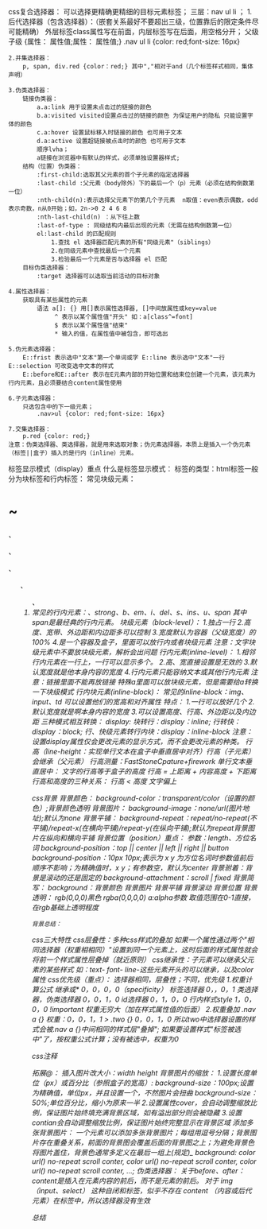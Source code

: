 css复合选择器：
    可以选择更精确更精细的目标元素标签；
    三层：nav ul li ；
    1.后代选择器（包含选择器）：（嵌套关系最好不要超出三级，位置靠后的限定条件尽可能精确）
        外层标签class属性写在前面，内层标签写在后面，用空格分开；
            父级 子级 {属性： 属性值;属性： 属性值;}
            .nav ul li {color: red;font-size: 16px}
   
    2.并集选择器：
        p, span, div.red {color：red;} 其中","相对于and（几个标签样式相同，集体声明）
    
    3.伪类选择器：
        链接伪类器：
            a.a:link 用于设置未点击过的链接的颜色
            b.a:visited visited设置点击过的链接的颜色 为保证用户的隐私 只能设置字体的颜色
            c.a:hover 设置鼠标移入时链接的颜色 也可用于文本
            d.a:active 设置超链接被点击时的颜色 也可用于文本
            顺序lvha；
            a链接在浏览器中有默认的样式，必须单独设置器样式;
        结构（位置）伪类器：
            :first-child:选取其父元素的首个子元素的指定选择器
            :last-child :父元素（body除外）下的最后一个（p）元素（必须在结构倒数第一位）
            :nth-child(n):表示选择父元素下的第几个子元素  n取值：even表示偶数，odd表示奇数，n从0开始；如，2n->0 2 4 6 8 
            :nth-last-child(n) ：从下往上数
            :last-of-type : 同级结构内最后出现的元素（无需在结构倒数第一位）
            el:last-child 的匹配规则
                1.查找 el 选择器匹配元素的所有"同级元素"（siblings）
                2.在同级元素中查找最后一个元素
                3.检验最后一个元素是否与选择器 el 匹配  
        目标伪类选择器：
            :target 选择器可以选取当前活动的目标对象
    
    4.属性选择器：
        获取具有某些属性的元素
            语法 a[]: {} 用[]表示属性选择器, []中间放属性或key=value
                 ^ 表示以某个属性值"开头" 如：a[class^=font]
                 $ 表示以某个属性值"结束"
                 * 输入的值，在属性值中被包含，即可选出
   
    5.伪元素选择器：
        E::frist 表示选中"文本"第一个单词或字 E::line 表示选中"文本"一行 E::selection 可改变选中文本的样式
        E::before和E::after 表示在E元素内部的开始位置和结束位创建一个元素，该元素为行内元素，且必须要结合content属性使用
   
    6.子元素选择器：
        只选包含中的下一级元素；
            .nav>ul {color: red;font-size: 16px}
 
    7.交集选择器：
        p.red {color: red;}
    注意：伪类选择器、类选择器，就是用来选取对象；伪元素选择器，本质上是插入一个伪元素（标签||盒子）插入的是行内（inline）元素。


标签显示模式（display）重点
    什么是标签显示模式：
    标签的类型：html标签一般分为块标签和行内标签：
        常见块级元素：<h1>~<h6>、<p>、<div>、<ul>、<ol>、<li>
        常见的行内元素：<a>、strong、b、em、i、del、s、ins、u、span 其中span是最经典的行内元素。
    块级元素（block-level）：
        1.独占一行
        2.高度、宽带、外边距和内边距多可以控制
        3.宽度默认为容器（父级宽度）的100%
        4.是一个容器及盒子，里面可以放行内或者块级元素
        注意：文字块级元素中不要放块级元素，解析会出问题
    行内元素(inline-level)：
        1.相邻行内元素在一行上，一行可以显示多个。
        2.高、宽直接设置是无效的
        3.默认宽度就是他本身内容的宽度
        4.行内元素只能容纳文本或其他行内元素
        注意：链接里面不能再放链接
              特殊a里面可以放块级元素，但是需要给a转换一下块级模式
    行内块元素(inline-block)：
        常见的inline-block：img、input、td 可以设置他们的宽高和对齐属性
        特点：
            1.一行可以放好几个
            2.默认宽度就是啊本身内容的宽度
            3.可以设置高度、行高、外边距以及内边距
    三种模式相互转换：
        display:
            块转行：display：inline;
            行转快：display：block;
            行、快级元素转行内块：display：inline-block
        注意：设置display属性仅会更改元素的显示方式，而不会更改元素的种类。
行高（line-height：实现单行文本在盒子中垂直居中对齐）行高（子元素）会继承（父元素）
    行高测量：FastStoneCpature+firework
    单行文本垂直居中：
        文字的行高等于盒子的高度
        行高 = 上距离 + 内容高度 + 下距离
            行高和高度的三种关系：
                行高 < 高度 文字偏上

css背景
    背景颜色：
        background-color：transparent/color（设置的颜色）;背景颜色透明
    背景图片：
        background-image：none/url(图片地址);默认为none
    背景平铺：
        background-repeat：repeat/no-repeat(不平铺)/repeat-x(在横向平铺)/repeat-y(在纵向平铺);默认为repeat背景图片在纵向和横向平铺
    背景位置（position）重点：
        参数：length、方位名词
            background-position：top || center || left || right || button
            background-position：10px 10px;表示为 x y
            为方位名词时参数值前后顺序不影响；为精确值时，x y；有参数空，默认为center
    背景驸着：背景是滚动的还是固定的
        background-attachment：scroll | fixed
    背景简写：
        background：背景颜色 背景图片 背景平铺 背景滚动 背景位置
    背景透明：
        rgb(0,0,0)黑色
        rgba(0,0,0,0) a:alpha参数 取值范围在0-1直接，在rgb基础上透明程度
        
    背景总结：

css三大特性
    css层叠性：多种css样式的叠加
        如果一个属性通过两个"相同选择器（权重相相同）"设置到同一个元素上，这时后面的样式属性就会将前一个样式属性层叠掉（就近原则）
    css继承性：子元素可以继承父元素的某些样式
        如：text- font- line-这些元素开头的可以继承，以及color属性
    css优先级（重点）：
        选择器相同，层叠性；不同，优先级
        1.权重计算公式
            继承或* 0，0，0，0（specificity）
            标签选择器 0，，0，1
            类选择器，伪类选择器 0，0，1，0
            id选择器 0，1，0，0
            行内样式style 1，0，0，0
            !important 权重无穷大（加在样式属性值的后面）
        2.权重叠加
            .nav a {} 权重：0，0，1，1 > .two {} 0，0，1，0 所以two中选择器设置的样式会被.nav a {}中间相同的样式层"叠掉";
            如果要设置样式"标签被选中"了，按权重公式计算；没有被选中，权重为0

css注释

拓展@：
    插入图片改大小：width height
    背景图片的缩放：
         1.设置长度单位（px）或百分比（参照盒子的宽高）: 
             background-size：100px;设置为精确值，单位px，并且设置一个，不然图片会扭曲
             background-size：50%;单位百分比，缩小为原来一半
        2.设置属性cover，会自动调整缩放比例，保证图片始终填充满背景区域，如有溢出部分则会被隐藏
        3.设置contian会自动调整缩放比例，保证图片始终完整显示在背景区域
    添加多张背景图片：
        一个元素可以添加多张背景图片；每组用逗号分隔；背景图片存在重叠关系，前面的背景图会覆盖后面的背景图之上；为避免背景色将图片盖住，背景色通常多定义在最后一组上(规定)_
        background: color url() no-repeat scroll conter,
                    color url() no-repeat scroll conter,
                    color url() no-repeat scroll conter,
                    ...;
    伪类选择器：
        关于before、after：
        content是插入在元素内容的前后，而不是元素的前后。
        对于 img（input、select） 这种自闭和标签，似乎不存在 content （内容或后代元素）在标签中，所以选择器没有生效
   

总结